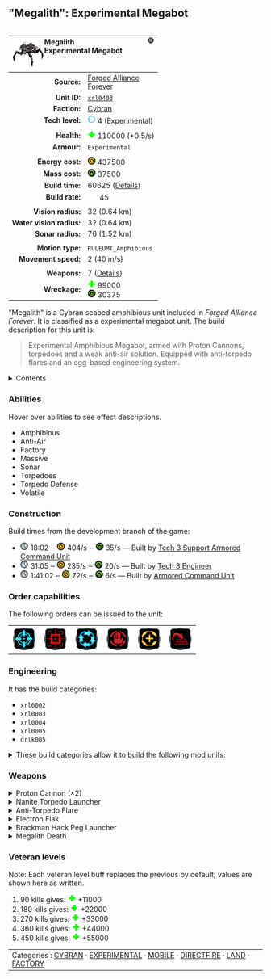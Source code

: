 "Megalith": Experimental Megabot
----
<table align="right">
    <thead>
        <tr>
            <th align="left" colspan="2">
                <img align="left" src="icons/units/XRL0403_icon.png" title="Megalith unit icon" /><img align="right" src="icons/strategicicons/icon_experimental_generic_rest.png" title="icon_experimental_generic" />Megalith<br />Experimental Megabot
            </th>
        </tr>
    </thead>
    <tbody>
        <tr>
            <td align="right"><strong>Source:</strong></td>
            <td><a href="Forged Alliance Forever">Forged Alliance<br />Forever</a></td>
        </tr>
        <tr>
            <td align="right"><strong>Unit ID:</strong></td>
            <td><a href="https://github.com/FAForever/fa/D:/faf-development/fa/units/XRL0403/XRL0403_unit.bp"><code>xrl0403</code></a></td>
        </tr>
        <tr>
            <td align="right"><strong>Faction:</strong></td>
            <td><a href="categories.CYBRAN">Cybran</a></td>
        </tr>
        <tr>
            <td align="right"><strong>Tech level:</strong></td>
            <td><img src="icons/T4.png" title="Experimental" /> 4 (Experimental)</td>
        </tr>
        <tr><td align="center" colspan="2"></td></tr>
        <tr>
            <td align="right"><strong>Health:</strong></td>
            <td><img src="icons/health.png" title="Health" /> 110000 (+0.5/s)</td>
        </tr>
        <tr>
            <td align="right"><strong>Armour:</strong></td>
            <td><code>Experimental</code></td>
        </tr>
        <tr><td align="center" colspan="2"></td></tr>
        <tr>
            <td align="right"><strong>Energy cost:</strong></td>
            <td><img src="icons/energy.png" title="Energy" /> 437500</td>
        </tr>
        <tr>
            <td align="right"><strong>Mass cost:</strong></td>
            <td><img src="icons/mass.png" title="Mass" /> 37500</td>
        </tr>
        <tr>
            <td align="right"><strong>Build time:</strong></td>
            <td>60625 (<a href="#construction">Details</a>)</td>
        </tr>
        <tr>
            <td align="right"><strong>Build rate:</strong></td>
            <td><img src="icons/build.png" title="Build" /> 45</td>
        </tr>
        <tr><td align="center" colspan="2"></td></tr>
        <tr>
            <td align="right"><strong>Vision radius:</strong></td>
            <td> <span title="640 m, 0.40 mi">32 (0.64 km)</span></td>
        </tr>
        <tr>
            <td align="right"><strong>Water vision radius:</strong></td>
            <td> <span title="640 m, 0.40 mi">32 (0.64 km)</span></td>
        </tr>
        <tr>
            <td align="right"><strong>Sonar radius:</strong></td>
            <td> <span title="1520 m, 0.94 mi">76 (1.52 km)</span></td>
        </tr>
        <tr><td align="center" colspan="2"></td></tr>
        <tr>
            <td align="right"><strong>Motion type:</strong></td>
            <td><code>RULEUMT_Amphibious</code></td>
        </tr>
        <tr>
            <td align="right"><strong>Movement speed:</strong></td>
            <td> <span title="144 km/h, 89 mph">2 (40 m/s)</span></td>
        </tr>
        <tr><td align="center" colspan="2"></td></tr>
        <tr>
            <td align="right"><strong>Weapons:</strong></td>
            <td>7 (<a href="#weapons">Details</a>)</td>
        </tr>
        <tr>
            <td align="right"><strong>Wreckage:</strong></td>
            <td><img src="icons/health.png" title="Health" /> 99000<br /><img src="icons/mass.png" title="Mass" /> 30375</td>
        </tr>
    </tbody>
</table>

"Megalith" is a Cybran seabed amphibious unit included in *Forged Alliance Forever*.
It is classified as a experimental megabot unit.
The build description for this unit is:

<blockquote>Experimental Amphibious Megabot, armed with Proton Cannons, torpedoes and a weak anti-air solution. Equipped with anti-torpedo flares and an egg-based engineering system.</blockquote>

<details>
<summary>Contents</summary>

1. – <a href="#abilities">Abilities</a>
2. – <a href="#construction">Construction</a>
3. – <a href="#order-capabilities">Order capabilities</a>
4. – <a href="#engineering">Engineering</a>
5. – <a href="#weapons">Weapons</a>
6. – <a href="#veteran-levels">Veteran levels</a>
</details>

### Abilities
Hover over abilities to see effect descriptions.

* <span title="Can pass land and water">Amphibious</span>
* <span title="Can shoot aircraft, including high-altitude air">Anti-Air</span>
* <span title="Can build units without entering command mode">Factory</span>
* <span title="Damages things by treading on them">Massive</span>
* <span title="Can see blips of units not seen by vision that are on or below water">Sonar</span>
* <span title="Has a weapon that can target things immersed in water">Torpedoes</span>
* <span title="Can target torpedo projectiles">Torpedo Defense</span>
* <span title="Has a death weapon">Volatile</span>

### Construction
Build times from the development branch of the game:
* <img src="icons/time.png" title="Time" /> 18:02 ‒ <img src="icons/energy.png" title="Energy" /> 404/s ‒ <img src="icons/mass.png" title="Mass" /> 35/s — Built by <a href="URL0301">Tech 3 Support Armored Command Unit</a>
* <img src="icons/time.png" title="Time" /> 31:05 ‒ <img src="icons/energy.png" title="Energy" /> 235/s ‒ <img src="icons/mass.png" title="Mass" /> 20/s — Built by <a href="URL0309">Tech 3 Engineer</a>
* <img src="icons/time.png" title="Time" /> 1:41:02 ‒ <img src="icons/energy.png" title="Energy" /> 72/s ‒ <img src="icons/mass.png" title="Mass" /> 6/s — Built by <a href="URL0001">Armored Command Unit</a>

### Order capabilities
The following orders can be issued to the unit:
<table>
<td><img float="left" src="icons/orders/move.png" title="Move" /></td>
<td><img float="left" src="icons/orders/attack.png" title="Attack
Left click for attack order. Right click to toggle target priorities for sniping." /></td>
<td><img float="left" src="icons/orders/patrol.png" title="Patrol" /></td>
<td><img float="left" src="icons/orders/stop.png" title="Stop" /></td>
<td><img float="left" src="icons/orders/guard.png" title="Assist" /></td>
<td><img float="left" src="icons/orders/stand-ground.png" title="Fire State" /></td>
</table>

### Engineering
It has the build categories:
* <code>xrl0002</code>
* <code>xrl0003</code>
* <code>xrl0004</code>
* <code>xrl0005</code>
* <code>drlk005</code>


<details>
<summary>These build categories allow it to build the following mod units:

</summary>

<table>
    <tr>
        <td><img src="icons/T2.png" title="T2" /></td>
        <td><a href="XRL0004"><img src="icons/units/XRL0004_icon.png" title="Tech 2 Crab Egg (Flak)" width="64px" /></a></td>
    </tr>
    <tr>
        <td><img src="icons/T3.png" title="T3" /></td>
        <td><a href="XRL0002"><img src="icons/units/XRL0002_icon.png" title="Tech 3 Crab Egg (Engineer)" width="64px" /></a></td>
        <td><a href="XRL0003"><img src="icons/units/XRL0003_icon.png" title="Tech 3 Crab Egg (Brick)" width="64px" /></a></td>
        <td><a href="DRLK005"><img src="icons/units/DRLK005_icon.png" title="Tech 3 Crab Egg (Bouncer)" width="64px" /></a></td>
        <td><a href="XRL0005"><img src="icons/units/XRL0005_icon.png" title="Tech 3 Crab Egg (Artillery)" width="64px" /></a></td>
    </tr>
</table>

</details>


### Weapons
<details>
<summary>Proton Cannon (×2)</summary>
<p>
    <table>
        <tr><td align="center" colspan="2">Note: Stats are per instance of the weapon.</td></tr>
        <tr>
            <td align="right"><strong>Target type:</strong></td>
            <td><code>RULEWTT_Unit</code><br />(Anti-Surface)</td>
        </tr>
        <tr>
            <td align="right"><strong>Projectile:</strong></td>
            <td><a href="Projectiles#cdf-proton-cannon-05"><code>CDFProtonCannon05</code></a></td>
        </tr>
        <tr>
            <td align="right"><strong>DPS estimate:</strong></td>
            <td>1154 <span title="Note: This only counts listed stats.">(<u>?</u>)</span></td>
        </tr>
        <tr>
            <td align="right"><strong>Damage:</strong></td>
            <td>750 <span title="Note: This doesn't count some scripted effects.">(<u>?</u>)</span></td>
        </tr>
        <tr>
            <td align="right"><strong>Damage radius:</strong></td>
            <td> <span title="0.04 km, 0.02 mi">2 (40 m)</span></td>
        </tr>
        <tr>
            <td align="right"><strong>Damage instances:</strong></td>
            <td>2 projectiles</td>
        </tr>
        <tr>
            <td align="right"><strong>Damage type:</strong></td>
            <td><code>Normal</code></td>
        </tr>
        <tr>
            <td align="right"><strong>Max range:</strong></td>
            <td> <span title="1280 m, 0.80 mi">64 (1.28 km)</span></td>
        </tr>
        <tr>
            <td align="right"><strong>Min range:</strong></td>
            <td> <span title="0.08 km, 0.05 mi">4 (80 m)</span></td>
        </tr>
        <tr>
            <td align="right"><strong>Firing arc:</strong></td>
            <td>110°</td>
        </tr>
        <tr>
            <td align="right"><strong>Firing cycle:</strong></td>
            <td>Once every 1.3s <span title="Note: This doesn't count additional delays such as charging, reloading, and others.">(<u>?</u>)</span></td>
        </tr>
    </table>
</p>
</details>
<details>
<summary>Nanite Torpedo Launcher</summary>
<p>
    <table>
        <tr>
            <td align="right"><strong>Target type:</strong></td>
            <td><code>RULEWTT_Unit</code><br />(Anti-Naval)</td>
        </tr>
        <tr>
            <td align="right"><strong>Projectile:</strong></td>
            <td><a href="Projectiles#can-torpedo-nanite-01"><code>CANTorpedoNanite01</code></a></td>
        </tr>
        <tr>
            <td align="right"><strong>DPS estimate:</strong></td>
            <td>308 <span title="Note: This only counts listed stats.">(<u>?</u>)</span></td>
        </tr>
        <tr>
            <td align="right"><strong>Damage:</strong></td>
            <td>20 <span title="Note: This doesn't count some scripted effects.">(<u>?</u>)</span></td>
        </tr>
        <tr>
            <td align="right"><strong>Damage instances:</strong></td>
            <td>4 projectiles<br />5 DoT pulses</td>
        </tr>
        <tr>
            <td align="right"><strong>Damage type:</strong></td>
            <td><code>Normal</code></td>
        </tr>
        <tr>
            <td align="right"><strong>Max range:</strong></td>
            <td> <span title="1280 m, 0.80 mi">64 (1.28 km)</span></td>
        </tr>
        <tr>
            <td align="right"><strong>Firing cycle:</strong></td>
            <td>Once every 1.3s <span title="Note: This doesn't count additional delays such as charging, reloading, and others.">(<u>?</u>)</span></td>
        </tr>
    </table>
</p>
</details>
<details>
<summary>Anti-Torpedo Flare</summary>
<p>
    <table>
        <tr>
            <td align="right"><strong>Target type:</strong></td>
            <td><code>RULEWTT_Projectile</code><br />(Anti-torpedo)</td>
        </tr>
        <tr>
            <td align="right"><strong>Projectile:</strong></td>
            <td><a href="Projectiles#cim-anti-torpedo-02"><code>CIMAntiTorpedo02</code></a></td>
        </tr>
        <tr>
            <td align="right"><strong>Damage:</strong></td>
            <td>2 <span title="Note: This doesn't count some scripted effects.">(<u>?</u>)</span></td>
        </tr>
        <tr>
            <td align="right"><strong>Damage instances:</strong></td>
            <td>6 projectiles</td>
        </tr>
        <tr>
            <td align="right"><strong>Damage type:</strong></td>
            <td><code>Normal</code></td>
        </tr>
        <tr>
            <td align="right"><strong>Max range:</strong></td>
            <td> <span title="500 m, 0.31 mi">25 (0.5 km)</span></td>
        </tr>
        <tr>
            <td align="right"><strong>Firing cycle:</strong></td>
            <td>Once every 7.7s <span title="Note: This doesn't count additional delays such as charging, reloading, and others.">(<u>?</u>)</span></td>
        </tr>
    </table>
</p>
</details>
<details>
<summary>Electron Flak</summary>
<p>
    <table>
        <tr>
            <td align="right"><strong>Target type:</strong></td>
            <td><code>RULEWTT_Unit</code><br />(Anti-Air)</td>
        </tr>
        <tr>
            <td align="right"><strong>Projectile:</strong></td>
            <td><a href="Projectiles#caa-burst-cloud-01"><code>CAABurstCloud01</code></a></td>
        </tr>
        <tr>
            <td align="right"><strong>DPS estimate:</strong></td>
            <td>30 <span title="Note: This only counts listed stats.">(<u>?</u>)</span></td>
        </tr>
        <tr>
            <td align="right"><strong>Damage:</strong></td>
            <td>18 <span title="Note: This doesn't count some scripted effects.">(<u>?</u>)</span></td>
        </tr>
        <tr>
            <td align="right"><strong>Damage radius:</strong></td>
            <td> <span title="0.04 km, 0.02 mi">2 (40 m)</span></td>
        </tr>
        <tr>
            <td align="right"><strong>Damage type:</strong></td>
            <td><code>Normal</code></td>
        </tr>
        <tr>
            <td align="right"><strong>Max range:</strong></td>
            <td> <span title="800 m, 0.50 mi">40 (0.8 km)</span></td>
        </tr>
        <tr>
            <td align="right"><strong>Firing cycle:</strong></td>
            <td>Once every 0.6s <span title="Note: This doesn't count additional delays such as charging, reloading, and others.">(<u>?</u>)</span></td>
        </tr>
    </table>
</p>
</details>
<details>
<summary>Brackman Hack Peg Launcher</summary>
<p>
    <table>
        <tr>
            <td align="right"><strong>Target type:</strong></td>
            <td><code>RULEWTT_Unit</code><br />(Anti-Surface)</td>
        </tr>
        <tr>
            <td align="right"><strong>Projectile:</strong></td>
            <td><a href="Projectiles#cif-brackman-hack-pegs-01"><code>CIFBrackmanHackPegs01</code></a></td>
        </tr>
        <tr>
            <td align="right"><strong>DPS estimate:</strong></td>
            <td>0 <span title="Note: This only counts listed stats.">(<u>?</u>)</span></td>
        </tr>
        <tr>
            <td align="right"><strong>Damage:</strong></td>
            <td>0 <span title="Note: This doesn't count some scripted effects.">(<u>?</u>)</span></td>
        </tr>
        <tr>
            <td align="right"><strong>Damage radius:</strong></td>
            <td>0</td>
        </tr>
        <tr>
            <td align="right"><strong>Damage type:</strong></td>
            <td><code>Normal</code></td>
        </tr>
        <tr>
            <td align="right"><strong>Max range:</strong></td>
            <td> <span title="600 m, 0.37 mi">30 (0.6 km)</span></td>
        </tr>
        <tr>
            <td align="right"><strong>Min range:</strong></td>
            <td> <span title="0.12 km, 0.07 mi">6 (120 m)</span></td>
        </tr>
        <tr>
            <td align="right"><strong>Firing cycle:</strong></td>
            <td>Once every 33.3s <span title="Note: This doesn't count additional delays such as charging, reloading, and others.">(<u>?</u>)</span></td>
        </tr>
        <tr>
            <td align="right"><strong>Flags:</strong></td>
            <td>Artillery shield blocks</td>
        </tr>
    </table>
</p>
</details>
<details>
<summary>Megalith Death</summary>
<p>
    <table>
        <tr>
            <td align="right"><strong>Damage:</strong></td>
            <td>8000</td>
        </tr>
        <tr>
            <td align="right"><strong>Damage radius:</strong></td>
            <td> <span title="0.18 km, 0.11 mi">9 (180 m)</span></td>
        </tr>
        <tr>
            <td align="right"><strong>Damage type:</strong></td>
            <td><code>DeathExplosion</code></td>
        </tr>
        <tr>
            <td align="right"><strong>Flags:</strong></td>
            <td>Damage friendly</td>
        </tr>
    </table>
</p>
</details>


### Veteran levels
Note: Each veteran level buff replaces the previous by default; values are shown here as written.

1. 90 kills gives: <img src="icons/health.png" title="Health" /> +11000
2. 180 kills gives: <img src="icons/health.png" title="Health" /> +22000
3. 270 kills gives: <img src="icons/health.png" title="Health" /> +33000
4. 360 kills gives: <img src="icons/health.png" title="Health" /> +44000
5. 450 kills gives: <img src="icons/health.png" title="Health" /> +55000

<table align="center">
<td width="1215px">Categories : 
<a href="categories.CYBRAN">CYBRAN</a> · 
<a href="_categories.EXPERIMENTAL">EXPERIMENTAL</a> · 
<a href="_categories.MOBILE">MOBILE</a> · 
<a href="_categories.DIRECTFIRE">DIRECTFIRE</a> · 
<a href="_categories.LAND">LAND</a> · 
<a href="_categories.FACTORY">FACTORY</a></td>
</table>

